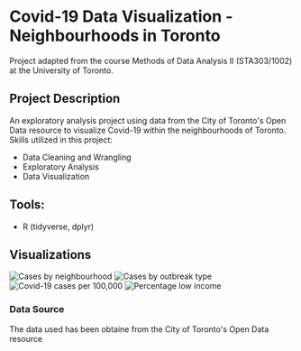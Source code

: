 # Covid-19 Data Visualization - Neighbourhoods in Toronto
Project adapted from the course Methods of Data Analysis II (STA303/1002) at the University of Toronto. 

## Project Description
An exploratory analysis project using data from the City of Toronto's Open Data resource to visualize Covid-19 within the neighbourhoods of Toronto. Skills utilized in this project: 
* Data Cleaning and Wrangling
* Exploratory Analysis
* Data Visualization

## Tools: 
* R (tidyverse, dplyr)

## Visualizations
![Cases by neighbourhood](https://user-images.githubusercontent.com/81878690/175077266-5d5baf9e-a4b0-4a73-85a0-15c2ecc54989.png)
![Cases by outbreak type](https://user-images.githubusercontent.com/81878690/175077330-b60dd315-ef32-4399-a54e-4b86b46025bf.png)
![Covid-19 cases per 100,000](https://user-images.githubusercontent.com/81878690/175077364-398e830c-cf58-436f-a257-48fc23e385b4.png)
![Percentage low income](https://user-images.githubusercontent.com/81878690/175077383-67eca7f6-75aa-4988-9b14-7ec2b4593078.png)

### Data Source 
The data used has been obtaine from the City of Toronto's Open Data resource


